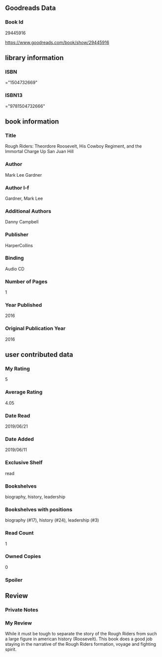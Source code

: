 <!-- This template shows how to bulk convert all columns of data into one markdown file -->
<!-- caveat: KeyError if there's a mismatch. Empty values output nothing -->

## Goodreads Data

### Book Id 

29445916

https://www.goodreads.com/book/show/29445916

## library information

### ISBN 
="1504732669"

### ISBN13 
="9781504732666"

## book information

### Title
Rough Riders: Theordore Roosevelt, His Cowboy Regiment, and the Immortal Charge Up San Juan Hill

### Author 
Mark Lee Gardner

### Author l-f 
Gardner, Mark Lee

### Additional Authors
Danny Campbell

### Publisher 
HarperCollins

### Binding
Audio CD

### Number of Pages
1

### Year Published
2016

### Original Publication Year 
2016

## user contributed data

### My Rating
5

### Average Rating
4.05

### Date Read
2019/06/21

### Date Added
2019/06/11

### Exclusive Shelf
read

### Bookshelves
biography, history, leadership

### Bookshelves with positions
biography (#17), history (#24), leadership (#3)

### Read Count
1

### Owned Copies
0

### Spoiler 


## Review

### Private Notes


### My Review
While it must be tough to separate the story of the Rough Riders from such a large figure in american history (Roosevelt). This book does a good job staying in the narrative of the Rough Riders formation, voyage and fighting spirit.